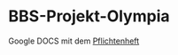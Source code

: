 # BBS-Projekt-Olympia

Google DOCS mit dem [Pflichtenheft](https://docs.google.com/document/d/15YF4Ic9icRZP3BudYX5AiO4m8mB7QhXo/edit)
